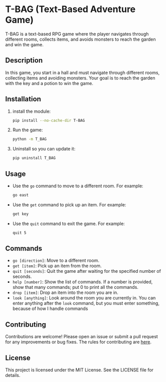 # T-BAG (Text-Based Adventure Game)

T-BAG is a text-based RPG game where the player navigates through different rooms, collects items, and avoids
monsters to reach the garden and win the game.

## Description

In this game, you start in a hall and must navigate through different rooms, collecting items and avoiding monsters.
Your goal is to reach the garden with the key and a potion to win the game.

## Installation

1. install the module:
    ```sh
    pip install --no-cache-dir T-BAG
    ```
2. Run the game:
    ```sh
    python -m T_BAG
    ```
3. Uninstall so you can update it:
    ```sh
    pip uninstall T_BAG
    ```

## Usage

- Use the `go` command to move to a different room. For example:
    ```sh
    go east
    ```
- Use the `get` command to pick up an item. For example:
    ```sh
    get key
    ```
- Use the `quit` command to exit the game. For example:
    ```sh
    quit 5
    ```

## Commands

- `go [direction]`: Move to a different room.
- `get [item]`: Pick up an item from the room.
- `quit [seconds]`: Quit the game after waiting for the specified number of
seconds.
- `help [number]`: Show the list of commands. If a number is provided, show
that many commands; put 0 to print all the commands.
- `drop [item]`: Drop an item into the room you are in.
- `look [anything]`: Look around the room you are currently in. You can enter
anything after the `look` command, but you must enter something, because of
how I handle commands

## Contributing

Contributions are welcome! Please open an issue or submit a pull request for any improvements or bug fixes. The
rules for contributing are [here](docx/CONTRIBUTING.md).

## License

This project is licensed under the MIT License. See the LICENSE file for details.
